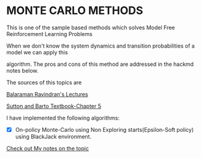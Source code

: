 # MONTE CARLO METHODS

This is one of the sample based methods which solves Model Free Reinforcement Learning Problems

When we don't know the system dynamics and transition probabilities of a model we can apply this

algorithm. The pros and cons of this method are addressed in the hackmd  notes below.

The sources of this topics are

[Balaraman Ravindran's Lectures]((https://nptel.ac.in/courses/106106143/)  )

[Sutton and Barto Textbook-Chapter 5]((https://web.stanford.edu/class/psych209/Readings/SuttonBartoIPRLBook2ndEd.pdf))



I have implemented the following algorithms:

- [x] On-policy Monte-Carlo using Non Exploring starts(Epsilon-Soft policy) using BlackJack environment.

[Check out My notes on the topic](https://hackmd.io/0QY3yytBRB6L1ieb7wJK-Q)





 



